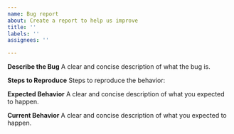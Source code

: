 ```yaml
---
name: Bug report
about: Create a report to help us improve
title: ''
labels: ''
assignees: ''

---
```


**Describe the Bug**
A clear and concise description of what the bug is.

**Steps to Reproduce**
Steps to reproduce the behavior:


**Expected Behavior**
A clear and concise description of what you expected to happen.



**Current Behavior**
A clear and concise description of what you expected to happen.
